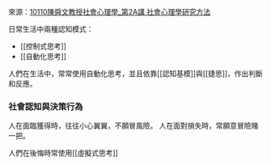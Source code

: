 來源：[10110陳舜文教授社會心理學_第2A講 社會心理學研究方法](https://www.youtube.com/watch?v=88UVNdgN50k&list=PLS0SUwlYe8cyHpUp4NnMLkalhAk4K-2S7&index=4)

日常生活中兩種認知模式：
- [[控制式思考]]
- [[自動化思考]]

人們在生活中，常常使用自動化思考，並且依靠[[認知基模]]與[[捷思]]，作出判斷和反應。

### 社會認知與決策行為
人在面臨獲得時，往往小心翼翼，不願冒風險。
人在面對損失時，常願意冒險賭一把。

人們在後悔時常使用[[虛擬式思考]]


